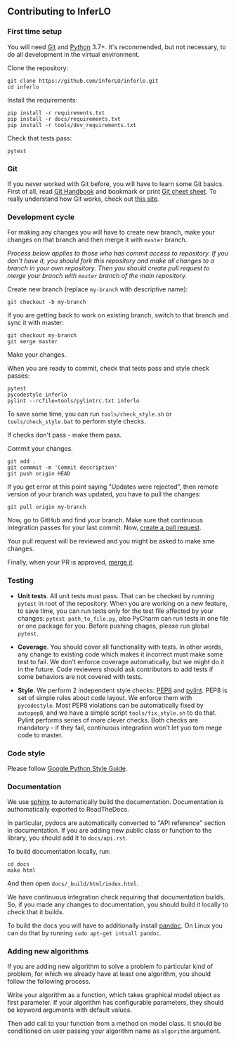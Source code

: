 ## Contributing to InferLO

### First time setup

You will need [Git](https://git-scm.com/) and [Python](python.org) 3.7+. It's
recommended, but not necessary, to do all development in the virtual environment.

Clone the repository:

```
git clone https://github.com/InferLO/inferlo.git
cd inferlo
```

Install the requirements:

```
pip install -r requirements.txt
pip install -r docs/requirements.txt
pip install -r tools/dev_requirements.txt
```


Check that tests pass:

```
pytest
```

### Git

If you never worked with Git before, you will have to learn some Git basics. First of all,
read [Git Handbook](https://guides.github.com/introduction/git-handbook/) and bookmark or print [Git cheet sheet](https://github.github.com/training-kit/downloads/github-git-cheat-sheet/). To really understand how Git works, check out [this site](https://git-scm.com/book/en/v2).

### Development cycle

For making any changes you will have to create new branch, make your changes 
on that branch and then merge it with `master` branch.

*Process below applies to those who has commit access to repository.
If you don't have it, you should fork this repository and make all changes to a
branch in your own repository. Then you should create pull request to merge
your branch with ```master``` branch of the main repository.*

Create new branch (replace ```my-branch``` with descriptive name):
```
git checkout -b my-branch
```

If you are getting back to work on existing branch, switch to that branch
and sync it with master:

```
git checkout my-branch
git merge master
```

Make your changes.

When you are ready to commit, check that tests pass and style check passes:

```
pytest
pycodestyle inferlo 
pylint --rcfile=tools/pylintrc.txt inferlo
```

To save some time, you can run ```tools/check_style.sh```
or ```tools/check_style.bat``` to perform style checks.

If checks don't pass - make them pass.

Commit your changes.

```
git add .
git commmit -m 'Commit description'
git push origin HEAD
```

If you get error at this point saying "Updates were rejected", then remote 
version of your branch was updated, you have to pull the changes:

```git pull origin my-branch```

Now, go to GitHub and find your branch. Make sure that continuous integration
passes for your last commit. Now, 
[create a pull request](https://help.github.com/en/github/collaborating-with-issues-and-pull-requests/creating-a-pull-request).

Your pull request will be reviewed and you might be asked to make sme changes.

Finally, when your PR is approved,
[merge it](https://help.github.com/en/github/collaborating-with-issues-and-pull-requests/merging-a-pull-request).

### Testing 

* **Unit tests**. All unit tests must pass. 
That can be checked by running ```pytest``` in root of the repository. 
When you are working on a new feature, to save time, you can run tests only for
the test file affected by your changes: ```pytest path_to_file.py```, 
also PyCharm can run tests in one file or one package for you. 
Before pushing chages, please run global ```pytest```.

* **Coverage**. You should cover all functionality with tests. In other words, any
change to existing code which makes it incorrect must make some test to fail. We 
don't enforce coverage automatically, but we might do it in the future.
Code reviewers should ask contributors to add tests if some behaviors are not
covered with tests.

* **Style**. We perform 2 independent style checks: 
[PEP8](https://www.python.org/dev/peps/pep-0008/) and 
[pylint](https://www.pylint.org/). PEP8 is set of simple rules about code layout.
We enforce them with ```pycodestyle```. Most PEP8 violations can be automatically 
fixed by ```autopep8```, and we have a simple script ```tools/fix_style.sh``` to
do that. Pylint performs series of more clever checks. Both
checks are mandatory - if they fail, continuous integration won't let
yuo tom mege code to master.

### Code style

Please follow [Google Python Style Guide](https://google.github.io/styleguide/pyguide.html).

### Documentation

We use [sphinx](https://www.sphinx-doc.org/en/master/) to automatically 
build the documentation. Documentation is authomatically exported to 
ReadTheDocs.

In particular, pydocs are automatically converted to "API reference" section in
documentation. If you are adding new public class or function to the library,
you should add it to ```docs/api.rst```.

To build documentation locally, run:

```
cd docs
make html
```

And then open ```docs/_build/html/index.html```.

We have continuous integration check requiring that documentation builds. 
So, if you made any changes to documentation, you should build it locally to 
check that it builds.

To build the docs you will have to additionally install 
[pandoc](https://pandoc.org/). On Linux you can do that by running
```sudo apt-get intsall pandoc```.

### Adding new algorithms

If you are adding new algorithm to solve a problem fo particular kind of problem,
for which we already have at least one algorithm, you should follow the following 
process.

Write your algorithm as a function, which takes graphical model object
as first parameter. If your algorithm has configurable parameters, they
should be keyword arguments with default values.

Then add call to your function from a method on model class. It should be 
conditioned on user passing your algorithm name as ```algorithm``` argument.
